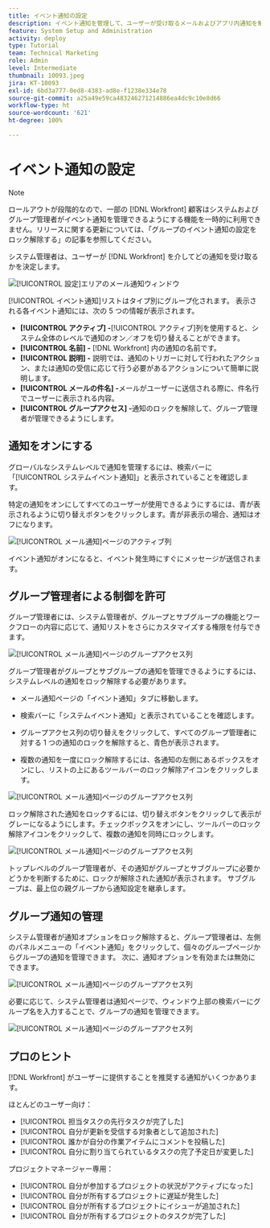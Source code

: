 ```yaml
---
title: イベント通知の設定
description: イベント通知を管理して、ユーザーが受け取るメールおよびアプリ内通知を制御する方法を説明します。
feature: System Setup and Administration
activity: deploy
type: Tutorial
team: Technical Marketing
role: Admin
level: Intermediate
thumbnail: 10093.jpeg
jira: KT-10093
exl-id: 6bd3a777-0ed8-4383-ad8e-f1238e334e78
source-git-commit: a25a49e59ca483246271214886ea4dc9c10e8d66
workflow-type: ht
source-wordcount: '621'
ht-degree: 100%

---
```


<!---
this has the same content as the system administrator notification setup and mangement section of the email and inapp notificiations learning path
--->

<!---
add URL link in the note at the top of the LP
--->

# イベント通知の設定

>[!NOTE]
>
>ロールアウトが段階的なので、一部の [!DNL Workfront] 顧客はシステムおよびグループ管理者がイベント通知を管理できるようにする機能を一時的に利用できません。リリースに関する更新については、「グループのイベント通知の設定をロック解除する」の記事を参照してください。

システム管理者は、ユーザーが [!DNL Workfront] を介してどの通知を受け取るかを決定します。

![[!UICONTROL 設定]エリアのメール通知ウィンドウ](assets/admin-fund-notifications-1.png)

[!UICONTROL イベント通知]リストはタイプ別にグループ化されます。 表示される各イベント通知には、次の 5 つの情報が表示されます。

* **[!UICONTROL アクティブ] -**[!UICONTROL アクティブ]列を使用すると、システム全体のレベルで通知のオン／オフを切り替えることができます。
* **[!UICONTROL 名前] -** [!DNL Workfront] 内の通知の名前です。
* **[!UICONTROL 説明] -** 説明では、通知のトリガーに対して行われたアクション、または通知の受信に応じて行う必要があるアクションについて簡単に説明します。
* **[!UICONTROL メールの件名] -**&#x200B;メールがユーザーに送信される際に、件名行でユーザーに表示される内容。
* **[!UICONTROL グループアクセス] -**&#x200B;通知のロックを解除して、グループ管理者が管理できるようにします。

## 通知をオンにする

グローバルなシステムレベルで通知を管理するには、検索バーに「[!UICONTROL システムイベント通知]」と表示されていることを確認します。 

特定の通知をオンにしてすべてのユーザーが使用できるようにするには、青が表示されるように切り替えボタンをクリックします。青が非表示の場合、通知はオフになります。

![[!UICONTROL メール通知]ページのアクティブ列](assets/admin-fund-notifications-2.png)

イベント通知がオンになると、イベント発生時にすぐにメッセージが送信されます。

## グループ管理者による制御を許可

グループ管理者には、システム管理者が、グループとサブグループの機能とワークフローの内容に応じて、通知リストをさらにカスタマイズする権限を付与できます。

![[!UICONTROL メール通知]ページのグループアクセス列](assets/ganotifications_01.png)

グループ管理者がグループとサブグループの通知を管理できるようにするには、システムレベルの通知をロック解除する必要があります。

* メール通知ページの「イベント通知」タブに移動します。

* 検索バーに「システムイベント通知」と表示されていることを確認します。

* グループアクセス列の切り替えをクリックして、すべてのグループ管理者に対する 1 つの通知のロックを解除すると、青色が表示されます。

* 複数の通知を一度にロック解除するには、各通知の左側にあるボックスをオンにし、リストの上にあるツールバーのロック解除アイコンをクリックします。

![[!UICONTROL メール通知]ページのグループアクセス列](assets/ganotifications_02.png)

ロック解除された通知をロックするには、切り替えボタンをクリックして表示がグレーになるようにします。チェックボックスをオンにし、ツールバーのロック解除アイコンをクリックして、複数の通知を同時にロックします。

![[!UICONTROL メール通知]ページのグループアクセス列](assets/ganotifications_03.png)

トップレベルのグループ管理者が、その通知がグループとサブグループに必要かどうかを判断するために、ロックが解除された通知が表示されます。 サブグループは、最上位の親グループから通知設定を継承します。 ﻿


## グループ通知の管理

システム管理者が通知オプションをロック解除すると、グループ管理者は、左側のパネルメニューの「イベント通知」をクリックして、個々のグループページからグループの通知を管理できます。 次に、通知オプションを有効または無効にできます。

![[!UICONTROL メール通知]ページのグループアクセス列](assets/managegroupnotifications_01.png)

必要に応じて、システム管理者は通知ページで、ウィンドウ上部の検索バーにグループ名を入力することで、グループの通知を管理できます。

![[!UICONTROL メール通知]ページのグループアクセス列](assets/managegroupnotifications_02.png)

## プロのヒント

[!DNL Workfront] がユーザーに提供することを推奨する通知がいくつかあります。

ほとんどのユーザー向け：

* [!UICONTROL 担当タスクの先行タスクが完了した]
* [!UICONTROL 自分が更新を受信する対象者として追加された]
* [!UICONTROL 誰かが自分の作業アイテムにコメントを投稿した]
* [!UICONTROL 自分に割り当てられているタスクの完了予定日が変更した]


プロジェクトマネージャー専用：

* [!UICONTROL 自分が参加するプロジェクトの状況がアクティブになった]
* [!UICONTROL 自分が所有するプロジェクトに遅延が発生した]
* [!UICONTROL 自分が所有するプロジェクトにイシューが追加された]
* [!UICONTROL 自分が所有するプロジェクトのタスクが完了した]

<!---
learn more URLs
--->
